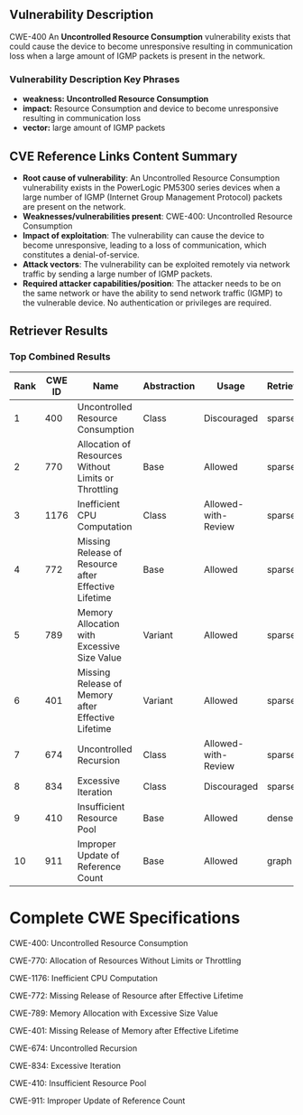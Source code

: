 ## Vulnerability Description
CWE-400 An **Uncontrolled Resource Consumption** vulnerability exists that could cause the device to become unresponsive resulting in communication loss when a large amount of IGMP packets is present in the network.

### Vulnerability Description Key Phrases
- **weakness:** **Uncontrolled Resource Consumption**
- **impact:** Resource Consumption and device to become unresponsive resulting in communication loss
- **vector:** large amount of IGMP packets

## CVE Reference Links Content Summary
- **Root cause of vulnerability**: An Uncontrolled Resource Consumption vulnerability exists in the PowerLogic PM5300 series devices when a large number of IGMP (Internet Group Management Protocol) packets are present on the network.
- **Weaknesses/vulnerabilities present**: CWE-400: Uncontrolled Resource Consumption
- **Impact of exploitation**: The vulnerability can cause the device to become unresponsive, leading to a loss of communication, which constitutes a denial-of-service.
- **Attack vectors**: The vulnerability can be exploited remotely via network traffic by sending a large number of IGMP packets.
- **Required attacker capabilities/position**: The attacker needs to be on the same network or have the ability to send network traffic (IGMP) to the vulnerable device. No authentication or privileges are required.

## Retriever Results

### Top Combined Results

| Rank | CWE ID | Name | Abstraction | Usage  | Retrievers | Individual Scores |
|------|--------|------|-------------|-------|------------|-------------------|
| 1 | 400 | Uncontrolled Resource Consumption | Class | Discouraged | sparse | 0.280 |
| 2 | 770 | Allocation of Resources Without Limits or Throttling | Base | Allowed | sparse | 0.247 |
| 3 | 1176 | Inefficient CPU Computation | Class | Allowed-with-Review | sparse | 0.232 |
| 4 | 772 | Missing Release of Resource after Effective Lifetime | Base | Allowed | sparse | 0.226 |
| 5 | 789 | Memory Allocation with Excessive Size Value | Variant | Allowed | sparse | 0.225 |
| 6 | 401 | Missing Release of Memory after Effective Lifetime | Variant | Allowed | sparse | 0.205 |
| 7 | 674 | Uncontrolled Recursion | Class | Allowed-with-Review | sparse | 0.202 |
| 8 | 834 | Excessive Iteration | Class | Discouraged | sparse | 0.195 |
| 9 | 410 | Insufficient Resource Pool | Base | Allowed | dense | 0.680 |
| 10 | 911 | Improper Update of Reference Count | Base | Allowed | graph | 0.002 |



# Complete CWE Specifications

CWE-400: Uncontrolled Resource Consumption

CWE-770: Allocation of Resources Without Limits or Throttling

CWE-1176: Inefficient CPU Computation

CWE-772: Missing Release of Resource after Effective Lifetime

CWE-789: Memory Allocation with Excessive Size Value

CWE-401: Missing Release of Memory after Effective Lifetime

CWE-674: Uncontrolled Recursion

CWE-834: Excessive Iteration

CWE-410: Insufficient Resource Pool

CWE-911: Improper Update of Reference Count